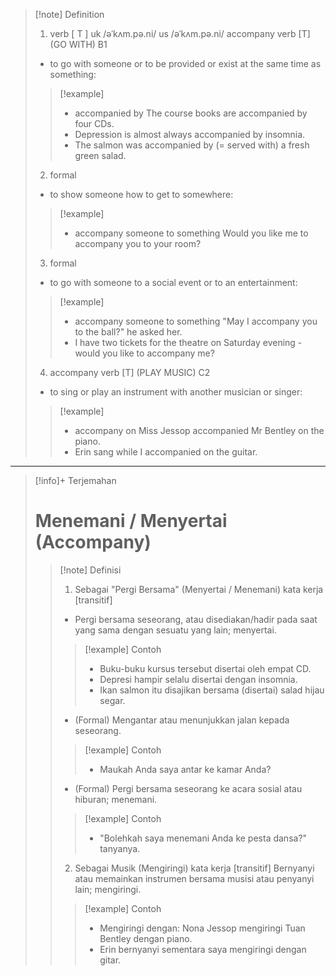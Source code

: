 >[!note] Definition
>1. verb [ T ]
>   uk  /əˈkʌm.pə.ni/ us  /əˈkʌm.pə.ni/
>   accompany verb [T] (GO WITH)
>   B1 
>   - to go with someone or to be provided or exist at the same time as something:
> > [!example] 
> > - accompanied by The course books are accompanied by four CDs.
> > - Depression is almost always accompanied by insomnia.
> > - The salmon was accompanied by (= served with) a fresh green salad.
>2. formal
>-  to show someone how to get to somewhere:
> > [!example] 
> > - accompany someone to something Would you like me to accompany you to your room?
> 3. formal
>-  to go with someone to a social event or to an entertainment:
> > [!example] 
> > - accompany someone to something "May I accompany you to the ball?" he asked her.
> > - I have two tickets for the theatre on Saturday evening - would you like to accompany me?
>4. accompany verb [T] (PLAY MUSIC)
>C2
>-  to sing or play an instrument with another musician or singer:
> > [!example] 
> > - accompany on Miss Jessop accompanied Mr Bentley on the piano.
> > - Erin sang while I accompanied on the guitar.

---

>[!info]+ Terjemahan
> # Menemani / Menyertai (Accompany)
> > [!note] Definisi
> > 1. Sebagai "Pergi Bersama" (Menyertai / Menemani)
> >    kata kerja [transitif]
> > - Pergi bersama seseorang, atau disediakan/hadir pada saat yang sama dengan sesuatu yang lain; menyertai.
> > > [!example] Contoh
> > > - Buku-buku kursus tersebut disertai oleh empat CD.
> > > - Depresi hampir selalu disertai dengan insomnia.
> > > - Ikan salmon itu disajikan bersama (disertai) salad hijau segar.
> > - (Formal) Mengantar atau menunjukkan jalan kepada seseorang.
> > > [!example] Contoh
> > > - Maukah Anda saya antar ke kamar Anda?
> > - (Formal) Pergi bersama seseorang ke acara sosial atau hiburan; menemani.
> > > [!example] Contoh
> > > - "Bolehkah saya menemani Anda ke pesta dansa?" tanyanya.
>>
> > 2. Sebagai Musik (Mengiringi)
> > kata kerja [transitif]
> > Bernyanyi atau memainkan instrumen bersama musisi atau penyanyi lain; mengiringi.
> > > [!example] Contoh
> > > - Mengiringi dengan: Nona Jessop mengiringi Tuan Bentley dengan piano.
> > > - Erin bernyanyi sementara saya mengiringi dengan gitar.